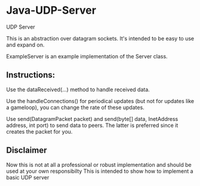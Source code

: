 # Java-UDP-Server
UDP Server

This is an abstraction over datagram sockets.
It's intended to be easy to use and expand on.

ExampleServer is an example implementation of the Server class.

Instructions:
- 
Use the dataReceived(...) method to handle received data.

Use the handleConnections() for periodical updates (but not for updates like a gameloop), you can change the rate of these updates.

Use send(DatagramPacket packet) and send(byte[] data, InetAddress address, int port) to send data to peers. The latter is preferred since it creates the packet for you. 

Disclaimer
-
Now this is not at all a professional or robust implementation and should be used at your own responsibilty
This is intended to show how to implement a basic UDP server
